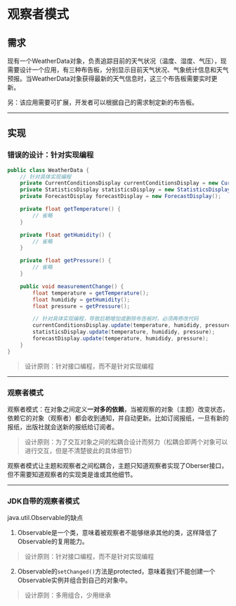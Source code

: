 # 观察者模式



## 需求

现有一个WeatherData对象，负责追踪目前的天气状况（温度、湿度、气压），现需要设计一个应用，有三种布告板，分别显示目前天气状况、气象统计信息和天气预报。当WeatherData对象获得最新的天气信息时，这三个布告板需要实时更新。

另：该应用需要可扩展，开发者可以根据自己的需求制定新的布告板。



---

## 实现

### 错误的设计：针对实现编程

```java
public class WeatherData {
    // 针对具体实现编程
    private CurrentConditionsDisplay currentConditionsDisplay = new CurrentConditionsDisplay();
    private StatisticsDisplay statisticsDisplay = new StatisticsDisplay();
    private ForecastDisplay forecastDisplay = new ForecastDisplay();

    private float getTemperature() {
        // 省略
    }

    private float getHumidity() {
        // 省略
    }

    private float getPressure() {
        // 省略
    }

    public void measurementChange() {
        float temperature = getTemperature();
        float humididy = getHumidity();
        float pressure = getPressure();

        // 针对具体实现编程，导致后期增加或删除布告板时，必须再修改代码
        currentConditionsDisplay.update(temperature, humididy, pressure);
        statisticsDisplay.update(temperature, humididy, pressure);
        forecastDisplay.update(temperature, humididy, pressure);
    }
}
```

> 设计原则：针对接口编程，而不是针对实现编程



---

### 观察者模式

观察者模式：在对象之间定义**一对多的依赖**，当被观察的对象（主题）改变状态，依赖它的对象（观察者）都会收到通知，并自动更新。比如订阅报纸，一旦有新的报纸，出版社就会送新的报纸给订阅者。

> 设计原则：为了交互对象之间的松耦合设计而努力（松耦合即两个对象可以进行交互，但是不清楚彼此的具体细节）

观察者模式让主题和观察者之间松耦合，主题只知道观察者实现了Oberser接口，但不需要知道观察者的实现类是谁或其他细节。





---

### JDK自带的观察者模式

java.util.Observable的缺点

1. Observable是一个类，意味着被观察者不能够继承其他的类，这样降低了Observable的复用能力。

> 设计原则：针对接口编程，而不是针对实现编程



2. Observable的`setChanged()`方法是protected，意味着我们不能创建一个Observable实例并组合到自己的对象中。

> 设计原则：多用组合，少用继承
























